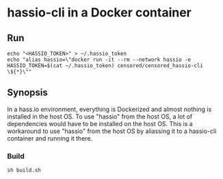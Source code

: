 # hassio-cli in a Docker container
## Run
```
echo "<HASSIO_TOKEN>" > ~/.hassio_token
echo "alias hassio=\"docker run -it --rm --network hassio -e HASSIO_TOKEN=$(cat ~/.hassio_token) censored/censored_hassio-cli \${*}\""
```

## Synopsis
In a hass.io environment, everything is Dockerized and almost nothing is installed in the host OS. To use "hassio" from the host OS, a lot of dependencies would have to be installed on the host OS. This is a workaround to use "hassio" from the host OS by aliassing it to a hassio-cli container and running it there.

### Build
```
sh build.sh
```

